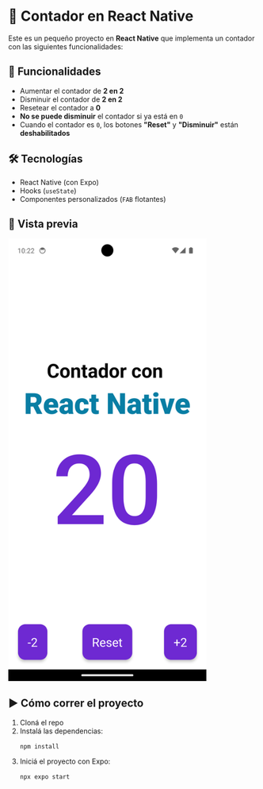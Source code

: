 # 📱 Contador en React Native

Este es un pequeño proyecto en **React Native** que implementa un contador con las siguientes funcionalidades:

## 🚀 Funcionalidades

- Aumentar el contador de **2 en 2**
- Disminuir el contador de **2 en 2**
- Resetear el contador a **0**
- **No se puede disminuir** el contador si ya está en `0`
- Cuando el contador es `0`, los botones **"Reset"** y **"Disminuir"** están **deshabilitados**

## 🛠️ Tecnologías

- React Native (con Expo)
- Hooks (`useState`)
- Componentes personalizados (`FAB` flotantes)

## 📸 Vista previa
<img src="https://raw.githubusercontent.com/urian121/contador-app-react-native/refs/heads/master/contador-app.png" alt="Resultado Final" width="400"/>

## ▶️ Cómo correr el proyecto

1. Cloná el repo
2. Instalá las dependencias:
   ```bash
   npm install
   ```
3. Iniciá el proyecto con Expo:
    ```bash
    npx expo start
    ```
